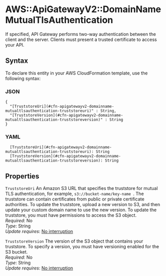 # AWS::ApiGatewayV2::DomainName MutualTlsAuthentication<a name="aws-properties-apigatewayv2-domainname-mutualtlsauthentication"></a>

If specified, API Gateway performs two\-way authentication between the client and the server\. Clients must present a trusted certificate to access your API\.

## Syntax<a name="aws-properties-apigatewayv2-domainname-mutualtlsauthentication-syntax"></a>

To declare this entity in your AWS CloudFormation template, use the following syntax:

### JSON<a name="aws-properties-apigatewayv2-domainname-mutualtlsauthentication-syntax.json"></a>

```
{
  "[TruststoreUri](#cfn-apigatewayv2-domainname-mutualtlsauthentication-truststoreuri)" : String,
  "[TruststoreVersion](#cfn-apigatewayv2-domainname-mutualtlsauthentication-truststoreversion)" : String
}
```

### YAML<a name="aws-properties-apigatewayv2-domainname-mutualtlsauthentication-syntax.yaml"></a>

```
  [TruststoreUri](#cfn-apigatewayv2-domainname-mutualtlsauthentication-truststoreuri): String
  [TruststoreVersion](#cfn-apigatewayv2-domainname-mutualtlsauthentication-truststoreversion): String
```

## Properties<a name="aws-properties-apigatewayv2-domainname-mutualtlsauthentication-properties"></a>

`TruststoreUri` <a name="cfn-apigatewayv2-domainname-mutualtlsauthentication-truststoreuri"></a>
An Amazon S3 URL that specifies the truststore for mutual TLS authentication, for example, `s3://bucket-name/key-name `\. The truststore can contain certificates from public or private certificate authorities\. To update the truststore, upload a new version to S3, and then update your custom domain name to use the new version\. To update the truststore, you must have permissions to access the S3 object\.  
_Required_: No  
_Type_: String  
_Update requires_: [No interruption](https://docs.aws.amazon.com/AWSCloudFormation/latest/UserGuide/using-cfn-updating-stacks-update-behaviors.html#update-no-interrupt)

`TruststoreVersion` <a name="cfn-apigatewayv2-domainname-mutualtlsauthentication-truststoreversion"></a>
The version of the S3 object that contains your truststore\. To specify a version, you must have versioning enabled for the S3 bucket\.  
_Required_: No  
_Type_: String  
_Update requires_: [No interruption](https://docs.aws.amazon.com/AWSCloudFormation/latest/UserGuide/using-cfn-updating-stacks-update-behaviors.html#update-no-interrupt)
